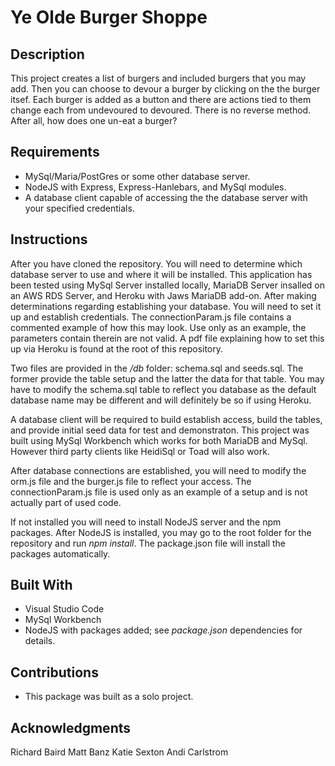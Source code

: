 # Ye Olde Burger Shoppe

## Description
This project creates a list of burgers and included burgers that you may add. Then you can choose to devour a burger by clicking on the the burger itsef. Each burger is added as a button and there  are actions tied to them change each from undevoured to devoured. There is no reverse method. After all, how does one un-eat a burger?

## Requirements
* MySql/Maria/PostGres or some other database server.
* NodeJS with Express, Express-Hanlebars, and MySql modules.
* A database client capable of accessing the the database server with your specified credentials.

## Instructions
After you have cloned the repository. You will need to determine which database server to use and where it will be installed. This application has been tested using MySql Server installed locally, MariaDB Server insalled on an AWS RDS Server, and Heroku with Jaws MariaDB add-on. After making determinations regarding establishing your database. You will need to set it up and establish credentials. The connectionParam.js file contains a commented example of how this may look. Use only as an example, the parameters contain therein are not valid. A pdf file explaining how to set this up via Heroku is found at the root of this repository. 

Two files are provided in the _/db_ folder: schema.sql and seeds.sql. The former provide the table setup and the latter the data for that table. You may have to modify the schema.sql table to reflect you database as the default database name may be different and will definitely be so if using Heroku. 

A database client will be required to build establish access, build the tables, and provide initial seed data for test and demonstraton. This project was built using MySql Workbench which works for both MariaDB and MySql. However third party clients like HeidiSql or Toad will also work.

After database connections are established, you will need to modify the orm.js file and the burger.js file to reflect your access. The connectionParam.js file is used only as an example of a setup and is not actually part of used code. 


If not installed you will need to install NodeJS server and the npm packages. After NodeJS is installed, you may go to the root folder for the repository and run _npm install_. The package.json file will install the packages automatically.

## Built With
* Visual Studio Code
* MySql Workbench
* NodeJS with packages added; see _package.json_ dependencies for details.

## Contributions
* This package was built as a solo project.

## Acknowledgments
Richard Baird
Matt Banz
Katie Sexton
Andi Carlstrom
